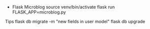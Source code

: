 * Flask Microblog
source venv/bin/activate
flask run
FLASK_APP=microblog.py

Tips
flask db migrate -m "new fields in user model"
flask db upgrade
